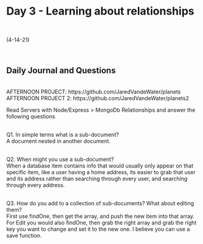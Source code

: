 # Day 3 - Learning about relationships
<br>
  
 (4-14-21)

<br>

## Daily Journal and Questions
<br>
AFTERNOON PROJECT: https://github.com/JaredVandeWater/planets
AFTERNOON PROJECT 2: https://github.com/JaredVandeWater/planets2
<br>


Read Servers with Node/Express > MongoDb Relationships and answer the following questions
<br>
<br>

Q1. In simple terms what is a sub-document?
<br>
A document nested in another document.
<br>
<br>

Q2. When might you use a sub-document?
<br>
When a database item contains info that would usually only appear on that specific item, like a user having a home address, its easier to grab that user and its address rather than searching through every user, and searching through every address. 
<br>
<br>

Q3. How do you add to a collection of sub-documents? What about editing them?
<br>
 First use findOne, then get the array, and push the new item into that array. For Edit you would also findOne, then grab the right array and grab the right key you want to change and set it to the new one. I believe you can use a save function. 
<br>

